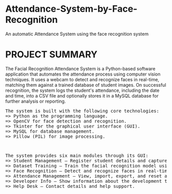 # Attendance-System-by-Face-Recognition
An automatic Attendance System using the face recognition system

# PROJECT SUMMARY
<pr>The Facial Recognition Attendance System is a Python-based software application that automates the attendance process using computer vision techniques. It uses a webcam to detect and recognize faces in real-time, matching them against a trained database of student images. On successful recognition, the system logs the student's attendance, including the date and time, into a CSV file and optionally stores it in a MySQL database for further analysis or reporting. <pr/>

<pre>The system is built with the following core technologies:
=> Python as the programming language. 
=> OpenCV for face detection and recognition. 
=> Tkinter for the graphical user interface (GUI). 
=> MySQL for database management. 
=> Pillow (PIL) for image processing. <pre/>

<pre>The system provides six main modules through its GUI: 
=> Student Management – Register student details and capture photo samples. 
=> Dataset Training – Train the facial recognition model using the captured images. 
=> Face Recognition – Detect and recognize faces in real-time to mark attendance. 
=> Attendance Management – View, import, export, and reset attendance logs. 
=> Developer Info – Show information about the development team. 
=> Help Desk – Contact details and help support. 
</pre>

